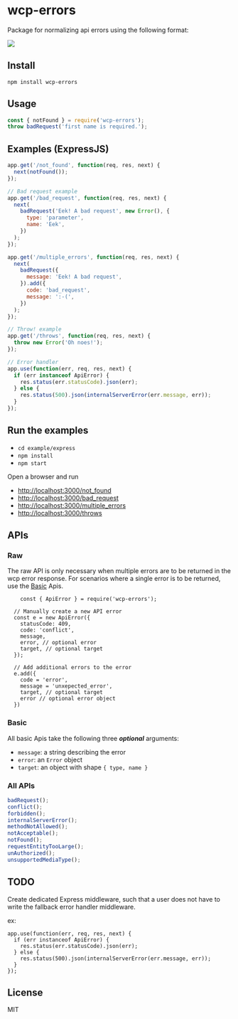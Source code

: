 # wcp-errors

Package for normalizing api errors using the following format:

![](https://github.com/cdimascio/wcp-errors/blob/master/assets/error.png?raw=true)

## Install

```shell
npm install wcp-errors
```

## Usage

```JavaScript
const { notFound } = require('wcp-errors');
throw badRequest('first name is required.');
```

## Examples (ExpressJS)

```javascript
app.get('/not_found', function(req, res, next) {
  next(notFound());
});

// Bad request example
app.get('/bad_request', function(req, res, next) {
  next(
    badRequest('Eek! A bad request', new Error(), {
      type: 'parameter',
      name: 'Eek',
    })
  );
});

app.get('/multiple_errors', function(req, res, next) {
  next(
    badRequest({
      message: 'Eek! A bad request',
    }).add({
      code: 'bad_request',
      message: ':-(',
    })
  );
});

// Throw! example
app.get('/throws', function(req, res, next) {
  throw new Error('Oh noes!');
});

// Error handler
app.use(function(err, req, res, next) {
  if (err instanceof ApiError) {
    res.status(err.statusCode).json(err);
  } else {
    res.status(500).json(internalServerError(err.message, err));
  }
});
```

## Run the examples

- `cd example/express`
- `npm install`
- `npm start`

Open a browser and run

- [http://localhost:3000/not_found](http://localhost:3000/not_found)
- [http://localhost:3000/bad_request](http://localhost:3000/bad_request)
- [http://localhost:3000/multiple_errors](http://localhost:3000/multiple_errors)
- [http://localhost:3000/throws](http://localhost:3000/throws)

## APIs

### Raw

The raw API is only necessary when multiple errors are to be returned in the wcp error response. For scenarios where a single error is to be returned, use the [Basic](#basic) Apis.

```
	const { ApiError } = require('wcp-errors');

  // Manually create a new API error
  const e = new ApiError({
    statusCode: 409,
    code: 'conflict',
    message,
    error, // optional error
    target, // optional target
  });

  // Add additional errors to the error
  e.add({
  	code = 'error',
  	message = 'unxepected_error',
  	target, // optional target
  	error // optional error object
  })
```

### Basic

All basic Apis take the following three **_optional_** arguments:

- `message`: a string describing the error
- `error`: an `Error` object
- `target`: an object with shape `{ type, name }`

### All APIs

```javascript
badRequest();
conflict();
forbidden();
internalServerError();
methodNotAllowed();
notAcceptable();
notFound();
requestEntityTooLarge();
unAuthorized();
unsupportedMediaType();
```

## TODO

Create dedicated Express middleware, such that a user does not have to write the fallback error handler middleware.

ex:

```
app.use(function(err, req, res, next) {
  if (err instanceof ApiError) {
    res.status(err.statusCode).json(err);
  } else {
    res.status(500).json(internalServerError(err.message, err));
  }
});
```

## License

MIT
